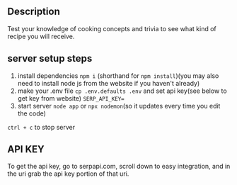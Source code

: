 ## Description
Test your knowledge of cooking concepts and trivia to see what kind of recipe you will receive.

## server setup steps
1. install dependencies `npm i` (shorthand for `npm install`)(you may also need to install node js from the website if you haven't already)
2. make your .env file `cp .env.defaults .env` and set api key(see below to get key from website) `SERP_API_KEY=`
3. start server `node app` or `npx nodemon`(so it updates every time you edit the code)

`ctrl + c` to stop server
## API KEY
To get the api key, go to serpapi.com, scroll down to easy integration, and in the uri grab the api key portion of that uri.

